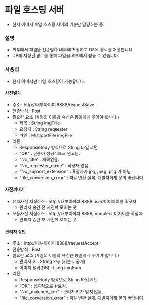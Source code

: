 # 파일 호스팅 서버
+ 현재 이미지 파일 호스팅 서버의 기능만 담당하는 중  
### 설명
+ 외부에서 파일을 전송받아 내부에 저장하고 DB에 경로를 저장합니다.
+ DB에 저장된 경로를 통해 파일을 외부에서 받을 수 있습니다.  
### 사용법
+ 현재 이미지만 파일 호스팅이 가능합니다.  
#### 사진넣기
+ 주소 : http://내부아이피:8888/requestSave
+ 전송방식 : Post
+ 필요한 요소 (파일의 이름과 속성은 동일하게 주어야 합니다.)
    + 제목 : String imgTitle
    + 요청자 : String requester
    + 파일 : MultipartFile imgFile
+ 리턴
    + ResponseBody 방식으로 String 타입 리턴
    + "OK" : 전송이 성공적으로 완료됨.
    + "No_title" : 제목없음.
    + "No_requester_name" : 작성자 없음.
    + "No_support_extension" : 확장자가 jpg, jpeg, png 가 아님.
    + "file_conversion_error" : 파일 변환 실패. 개발자에게 문의 바랍니다.
      
#### 사진꺼내기
+ 유저사진 저장주소 : http://내부아이피:8888/user/이미지이름.확장자
    + 관리자 승인 전 사진이 모이는 곳
+ 모듈사진 저장주소 : http://내부아이피:8888/module/이미지이름.확장자
    + 관리자 승인 후 사진이 모이는 곳
    
#### 관리자 승인  
+ 주소 : http://내부아이피:8888/requestAccept
+ 전송방식 : Post
+ 필요한 요소 (파일의 이름과 속성은 동일하게 주어야 합니다.)
    + 관리자 키 : String key (키는 비공개)
    + 이미지 넘버(DB) : Long imgNum
+ 리턴
    + ResponseBody 방식으로 String 타입 리턴
    + "OK" : 성공적으로 완료됨.
    + "Not_matched_key" : 관리자 키가 맞지 않음.
    + "file_conversion_error" : 파일 변환 실패. 개발자에게 문의 바랍니다.

